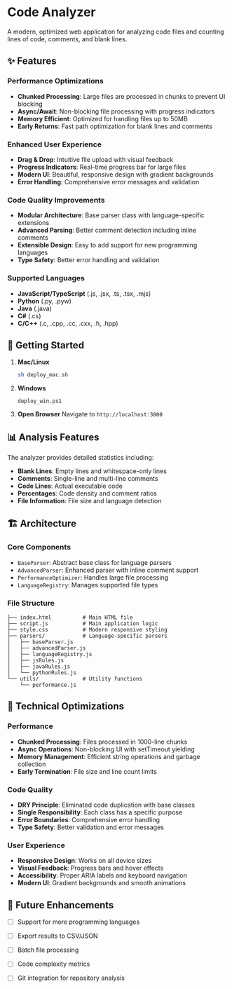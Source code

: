 #  Code Analyzer

A modern, optimized web application for analyzing code files and counting lines of code, comments, and blank lines.

## ✨ Features

### Performance Optimizations
- **Chunked Processing**: Large files are processed in chunks to prevent UI blocking
- **Async/Await**: Non-blocking file processing with progress indicators
- **Memory Efficient**: Optimized for handling files up to 50MB
- **Early Returns**: Fast path optimization for blank lines and comments

### Enhanced User Experience
- **Drag & Drop**: Intuitive file upload with visual feedback
- **Progress Indicators**: Real-time progress bar for large files
- **Modern UI**: Beautiful, responsive design with gradient backgrounds
- **Error Handling**: Comprehensive error messages and validation

### Code Quality Improvements
- **Modular Architecture**: Base parser class with language-specific extensions
- **Advanced Parsing**: Better comment detection including inline comments
- **Extensible Design**: Easy to add support for new programming languages
- **Type Safety**: Better error handling and validation

### Supported Languages
- **JavaScript/TypeScript** (.js, .jsx, .ts, .tsx, .mjs)
- **Python** (.py, .pyw)
- **Java** (.java)
- **C#** (.cs)
- **C/C++** (.c, .cpp, .cc, .cxx, .h, .hpp)

## 🚀 Getting Started

1. **Mac/Linux**
   ```bash
   sh deploy_mac.sh
   ```

2. **Windows**
   ```terminal
   deploy_win.ps1
   ```

3. **Open Browser**
   Navigate to `http://localhost:3000`

## 📊 Analysis Features

The analyzer provides detailed statistics including:
- **Blank Lines**: Empty lines and whitespace-only lines
- **Comments**: Single-line and multi-line comments
- **Code Lines**: Actual executable code
- **Percentages**: Code density and comment ratios
- **File Information**: File size and language detection

## 🏗️ Architecture

### Core Components
- `BaseParser`: Abstract base class for language parsers
- `AdvancedParser`: Enhanced parser with inline comment support
- `PerformanceOptimizer`: Handles large file processing
- `LanguageRegistry`: Manages supported file types

### File Structure
```
├── index.html          # Main HTML file
├── script.js           # Main application logic
├── style.css           # Modern responsive styling
├── parsers/            # Language-specific parsers
│   ├── baseParser.js
│   ├── advancedParser.js
│   ├── languageRegistry.js
│   ├── jsRules.js
│   ├── javaRules.js
│   └── pythonRules.js
└── utils/              # Utility functions
    └── performance.js
```

## 🔧 Technical Optimizations

### Performance
- **Chunked Processing**: Files processed in 1000-line chunks
- **Async Operations**: Non-blocking UI with setTimeout yielding
- **Memory Management**: Efficient string operations and garbage collection
- **Early Termination**: File size and line count limits

### Code Quality
- **DRY Principle**: Eliminated code duplication with base classes
- **Single Responsibility**: Each class has a specific purpose
- **Error Boundaries**: Comprehensive error handling
- **Type Safety**: Better validation and error messages

### User Experience
- **Responsive Design**: Works on all device sizes
- **Visual Feedback**: Progress bars and hover effects
- **Accessibility**: Proper ARIA labels and keyboard navigation
- **Modern UI**: Gradient backgrounds and smooth animations

## 🎯 Future Enhancements

- [ ] Support for more programming languages
- [ ] Export results to CSV/JSON
- [ ] Batch file processing
- [ ] Code complexity metrics
- [ ] Git integration for repository analysis

